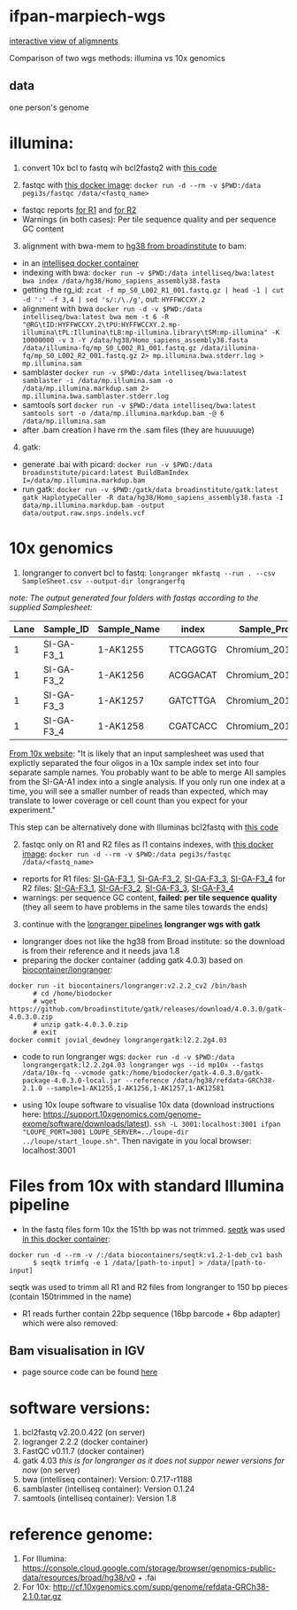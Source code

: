 # ifpan-marpiech-wgs

[interactive view of aligmnents](http://149.156.177.112/projects/ifpan-marpiech-wgs/alignments.html)

Comparison of two wgs methods: illumina vs 10x genomics


## data
one person's genome

# illumina:
1. convert 10x bcl to fastq wih bcl2fastq2 with [this code](https://gist.github.com/gosborcz/b31df08f6bb8b83c51f7a310f8f2bcc1)

2. fastqc with [this docker image](https://hub.docker.com/r/pegi3s/fastqc):
`docker run -d --rm -v $PWD:/data pegi3s/fastqc /data/<fastq_name>`
* fastqc reports [for R1](http://149.156.177.112/projects/ifpan-marpiech-wgs/illumina-fq/mp_S0_L002_R1_001_fastqc.html) and [for R2](http://149.156.177.112/projects/ifpan-marpiech-wgs/illumina-fq/mp_S0_L002_R2_001_fastqc.html)
* Warnings (in both cases): Per tile sequence quality and per sequence GC content

3. alignment with bwa-mem to [hg38 from broadinstitute](https://storage.cloud.google.com/genomics-public-data/resources/broad/hg38/v0/Homo_sapiens_assembly38.fasta?_ga=2.192558178.-935441401.1560518376) to bam:
* in an [intelliseq docker container](https://gitlab.com/intelliseq/workflows/raw/master/src/main/docker/fastqc/0.11.17_v1.0/Dockerfile)
* indexing with bwa:
`docker run -v $PWD:/data intelliseq/bwa:latest bwa index /data/hg38/Homo_sapiens_assembly38.fasta`
* getting the rg_id:
`zcat -f mp_S0_L002_R1_001.fastq.gz | head -1 | cut -d ':' -f 3,4 | sed 's/:/\./g'`, out: `HYFFWCCXY.2`
* alignment with bwa
`docker run -d -v $PWD:/data intelliseq/bwa:latest bwa mem -t 6 -R "@RG\tID:HYFFWCCXY.2\tPU:HYFFWCCXY.2.mp-illumina\tPL:Illumina\tLB:mp-illumina.library\tSM:mp-illumina" -K 10000000 -v 3 -Y /data/hg38/Homo_sapiens_assembly38.fasta /data/illumina-fq/mp_S0_L002_R1_001.fastq.gz /data/illumina-fq/mp_S0_L002_R2_001.fastq.gz 2> mp.illumina.bwa.stderr.log > mp.illumina.sam`
* samblaster
`docker run -v $PWD:/data intelliseq/bwa:latest samblaster -i /data/mp.illumina.sam -o /data/mp.illumina.markdup.sam 2> mp.illumina.bwa.samblaster.stderr.log`
* samtools sort
`docker run -v $PWD:/data intelliseq/bwa:latest samtools sort -o /data/mp.illumina.markdup.bam -@ 6 /data/mp.illumina.sam`
* after .bam creation I have rm the .sam files (they are huuuuuge)

4. gatk:
* generate .bai with picard: `docker run -v $PWD:/data broadinstitute/picard:latest BuildBamIndex I=/data/mp.illumina.markdup.bam`
* run gatk: `docker run -v $PWD:/gatk/data broadinstitute/gatk:latest gatk HaplotypeCaller -R data/hg38/Homo_sapiens_assembly38.fasta -I data/mp.illumina.markdup.bam -output data/output.raw.snps.indels.vcf`



# 10x genomics
1. longranger to convert bcl to fastq:
`longranger mkfastq --run . --csv SampleSheet.csv --output-dir longrangerfq`


*note: The output generated four folders with fastqs according to the supplied Samplesheet:*

|Lane|Sample_ID|Sample_Name|index|Sample_Project|
|----|----------|-------------|-------|-------------|
|1|SI-GA-F3_1|1-AK1255|TTCAGGTG|Chromium_20190402|
|1|SI-GA-F3_2|1-AK1256|ACGGACAT|Chromium_20190402|
|1|SI-GA-F3_3|1-AK1257|GATCTTGA|Chromium_20190402|
|1|SI-GA-F3_4|1-AK1258|CGATCACC|Chromium_20190402|


[From 10x website](https://support.10xgenomics.com/genome-exome/software/pipelines/latest/using/fastq-input): "It is likely that an input samplesheet was used that explictly separated the four oligos in a 10x sample index set into four separate sample names. You probably want to be able to merge All samples from the SI-GA-A1 index into a single analysis. If you only run one index at a time, you will see a smaller number of reads than expected, which may translate to lower coverage or cell count than you expect for your experiment."

This step can be alternatively done with Illuminas bcl2fastq with [this code](https://gist.github.com/gosborcz/bc6896406b776c41e83c37d7568cbe1a)

2. fastqc only on R1 and R2 files as I1 contains indexes, with [this docker image](https://hub.docker.com/r/pegi3s/fastqc):
`docker run -d --rm -v $PWD:/data pegi3s/fastqc /data/<fastq_name>`

* reports for R1 files: [SI-GA-F3_1](http://149.156.177.112/projects/ifpan-marpiech-wgs/10x-fq/Chromium_20190402/SI-GA-F3_1/1-AK1255_S1_L001_R1_001_fastqc.html), [SI-GA-F3_2](http://149.156.177.112/projects/ifpan-marpiech-wgs/10x-fq/Chromium_20190402/SI-GA-F3_2/1-AK1256_S2_L001_R1_001_fastqc.html), [SI-GA-F3_3](http://149.156.177.112/projects/ifpan-marpiech-wgs/10x-fq/Chromium_20190402/SI-GA-F3_3/1-AK1257_S3_L001_R1_001_fastqc.html), [SI-GA-F3_4](http://149.156.177.112/projects/ifpan-marpiech-wgs/10x-fq/Chromium_20190402/SI-GA-F3_4/1-AK1258_S4_L001_R1_001_fastqc.html) for R2 files: [SI-GA-F3_1](http://149.156.177.112/projects/ifpan-marpiech-wgs/10x-fq/Chromium_20190402/SI-GA-F3_1/1-AK1255_S1_L001_R2_001_fastqc.html), [SI-GA-F3_2](http://149.156.177.112/projects/ifpan-marpiech-wgs/10x-fq/Chromium_20190402/SI-GA-F3_2/1-AK1256_S2_L001_R2_001_fastqc.html), [SI-GA-F3_3](http://149.156.177.112/projects/ifpan-marpiech-wgs/10x-fq/Chromium_20190402/SI-GA-F3_3/1-AK1257_S3_L001_R2_001_fastqc.html), [SI-GA-F3_4](http://149.156.177.112/projects/ifpan-marpiech-wgs/10x-fq/Chromium_20190402/SI-GA-F3_4/1-AK1258_S4_L001_R2_001_fastqc.html)
* warnings: per sequence GC content, **failed: per tile sequence quality** (they all seem to have problems in the same tiles towards the ends)

3. continue with the [longranger pipelines](https://support.10xgenomics.com/genome-exome/software/pipelines/latest/what-is-long-ranger)
**longranger wgs with gatk**
* longranger does not like the hg38 from Broad institute: so the download is from their reference and it needs java 1.8
* preparing the docker container (adding gatk 4.0.3) based on [biocontainer/longranger](https://hub.docker.com/r/biocontainers/longranger):
```
docker run -it biocontainers/longranger:v2.2.2_cv2 /bin/bash
      # cd /home/biodocker
      # wget https://github.com/broadinstitute/gatk/releases/download/4.0.3.0/gatk-4.0.3.0.zip
      # unzip gatk-4.0.3.0.zip
      # exit
docker commit jovial_dewdney longrangergatk:l2.2.2g4.03
```

* code to run longranger wgs:
`docker run -d -v $PWD:/data longrangergatk:l2.2.2g4.03 longranger wgs --id mp10x --fastqs /data/10x-fq --vcmode gatk:/home/biodocker/gatk-4.0.3.0/gatk-package-4.0.3.0-local.jar --reference /data/hg38/refdata-GRCh38-2.1.0 --sample=1-AK1255,1-AK1256,1-AK1257,1-AK12581`

* using 10x loupe software to visualise 10x data (download instructions here: https://support.10xgenomics.com/genome-exome/software/downloads/latest). `ssh -L 3001:localhost:3001 ifpan "LOUPE_PORT=3001 LOUPE_SERVER=../loupe-dir ../loupe/start_loupe.sh"`. Then navigate in you local browser: localhost:3001

# Files from 10x with standard Illumina pipeline

* In the fastq files form 10x the 151th bp was not trimmed. [seqtk](https://github.com/lh3/seqtk) was used [in this docker container](https://hub.docker.com/r/biocontainers/seqtk): 
```
docker run -d --rm -v /:/data biocontainers/seqtk:v1.2-1-deb_cv1 bash
      $ seqtk trimfq -e 1 /data/[path-to-input] > /data/[path-to-input]
 ```
 seqtk was used to trimm all R1 and R2 files from longranger to 150 bp pieces (contain 150trimmed in the name)
 
 * R1 reads further contain 22bp sequence (16bp barcode + 6bp adapter) which were also removed:
 

## Bam visualisation in IGV
* page source code can be found [here](alignments.html)

# software versions:
1. bcl2fastq v2.20.0.422 (on server)
2. logranger 2.2.2 (docker container)
3. FastQC v0.11.7 (docker container)
4. gatk 4.03 *this is for longranger as it does not suppor newer versions for now* (on server)
5. bwa (intelliseq container): Version: 0.7.17-r1188
6. samblaster (intelliseq container): Version 0.1.24
7. samtools (intelliseq container): Version 1.8

# reference genome:
1. For Illumina: https://console.cloud.google.com/storage/browser/genomics-public-data/resources/broad/hg38/v0 + .fai
2. For 10x: http://cf.10xgenomics.com/supp/genome/refdata-GRCh38-2.1.0.tar.gz
